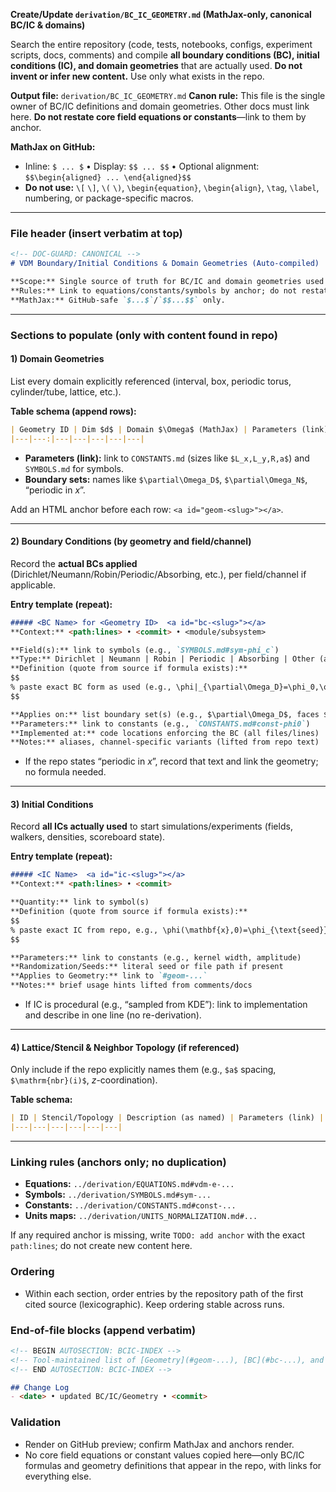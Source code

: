**Create/Update `derivation/BC_IC_GEOMETRY.md` (MathJax-only, canonical BC/IC & domains)**

Search the entire repository (code, tests, notebooks, configs, experiment scripts, docs, comments) and compile **all boundary conditions (BC), initial conditions (IC), and domain geometries** that are actually used. **Do not invent or infer new content.** Use only what exists in the repo.

**Output file:** `derivation/BC_IC_GEOMETRY.md`
**Canon rule:** This file is the single owner of BC/IC definitions and domain geometries. Other docs must link here. **Do not restate core field equations or constants**—link to them by anchor.

**MathJax on GitHub:**

* Inline: `$ ... $` • Display: `$$ ... $$` • Optional alignment: `$$\begin{aligned} ... \end{aligned}$$`
* **Do not use:** `\[` `\]`, `\(` `\)`, `\begin{equation}`, `\begin{align}`, `\tag`, `\label`, numbering, or package-specific macros.

---

### File header (insert verbatim at top)

```markdown
<!-- DOC-GUARD: CANONICAL -->
# VDM Boundary/Initial Conditions & Domain Geometries (Auto-compiled)

**Scope:** Single source of truth for BC/IC and domain geometries used in this repository.  
**Rules:** Link to equations/constants/symbols by anchor; do not restate them here.  
**MathJax:** GitHub-safe `$...$`/`$$...$$` only.  
```

---

### Sections to populate (only with content found in repo)

#### 1) Domain Geometries

List every domain explicitly referenced (interval, box, periodic torus, cylinder/tube, lattice, etc.).

**Table schema (append rows):**

```markdown
| Geometry ID | Dim $d$ | Domain $\Omega$ (MathJax) | Parameters (link) | Boundary sets | Source (path:lines • commit) | Notes |
|---|---:|---|---|---|---|---|
```

* **Parameters (link):** link to `CONSTANTS.md` (sizes like `$L_x,L_y,R,a$`) and `SYMBOLS.md` for symbols.
* **Boundary sets:** names like `$\partial\Omega_D$`, `$\partial\Omega_N$`, “periodic in $x$”.

Add an HTML anchor before each row: `<a id="geom-<slug>"></a>`.

---

#### 2) Boundary Conditions (by geometry and field/channel)

Record the **actual BCs applied** (Dirichlet/Neumann/Robin/Periodic/Absorbing, etc.), per field/channel if applicable.

**Entry template (repeat):**

```markdown
##### <BC Name> for <Geometry ID>  <a id="bc-<slug>"></a>
**Context:** <path:lines> • <commit> • <module/subsystem>

**Field(s):** link to symbols (e.g., `SYMBOLS.md#sym-phi_c`)  
**Type:** Dirichlet | Neumann | Robin | Periodic | Absorbing | Other (as named in repo)  
**Definition (quote from source if formula exists):**
$$
% paste exact BC form as used (e.g., \phi|_{\partial\Omega_D}=\phi_0,\quad \partial_n \phi|_{\partial\Omega_N}=0 )
$$

**Applies on:** list boundary set(s) (e.g., $\partial\Omega_D$, faces $x=0,L_x$, “all sides periodic”)  
**Parameters:** link to constants (e.g., `CONSTANTS.md#const-phi0`)  
**Implemented at:** code locations enforcing the BC (all files/lines)  
**Notes:** aliases, channel-specific variants (lifted from repo text)
```

* If the repo states “periodic in $x$”, record that text and link the geometry; no formula needed.

---

#### 3) Initial Conditions

Record **all ICs actually used** to start simulations/experiments (fields, walkers, densities, scoreboard state).

**Entry template (repeat):**

```markdown
##### <IC Name>  <a id="ic-<slug>"></a>
**Context:** <path:lines> • <commit>

**Quantity:** link to symbol(s)  
**Definition (quote from source if formula exists):**
$$
% paste exact IC from repo, e.g., \phi(\mathbf{x},0)=\phi_{\text{seed}}(\mathbf{x})
$$

**Parameters:** link to constants (e.g., kernel width, amplitude)  
**Randomization/Seeds:** literal seed or file path if present  
**Applies to Geometry:** link to `#geom-...`  
**Notes:** brief usage hints lifted from comments/docs
```

* If IC is procedural (e.g., “sampled from KDE”): link to implementation and describe in one line (no re-derivation).

---

#### 4) Lattice/Stencil & Neighbor Topology (if referenced)

Only include if the repo explicitly names them (e.g., `$a$` spacing, `$\mathrm{nbr}(i)$`, $z$-coordination).

**Table schema:**

```markdown
| ID | Stencil/Topology | Description (as named) | Parameters (link) | Source | Notes |
|---|---|---|---|---|---|
```

---

### Linking rules (anchors only; no duplication)

* **Equations:** `../derivation/EQUATIONS.md#vdm-e-...`
* **Symbols:** `../derivation/SYMBOLS.md#sym-...`
* **Constants:** `../derivation/CONSTANTS.md#const-...`
* **Units maps:** `../derivation/UNITS_NORMALIZATION.md#...`

If any required anchor is missing, write `TODO: add anchor` with the exact `path:lines`; do not create new content here.

### Ordering

* Within each section, order entries by the repository path of the first cited source (lexicographic). Keep ordering stable across runs.

### End-of-file blocks (append verbatim)

```markdown
<!-- BEGIN AUTOSECTION: BCIC-INDEX -->
<!-- Tool-maintained list of [Geometry](#geom-...), [BC](#bc-...), and [IC](#ic-...) anchors -->
<!-- END AUTOSECTION: BCIC-INDEX -->

## Change Log
- <date> • updated BC/IC/Geometry • <commit>
```

### Validation

* Render on GitHub preview; confirm MathJax and anchors render.
* No core field equations or constant values copied here—only BC/IC formulas and geometry definitions that appear in the repo, with links for everything else.
